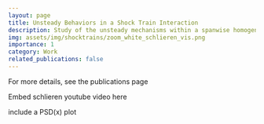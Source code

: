 ```yaml
---
layout: page
title: Unsteady Behaviors in a Shock Train Interaction
description: Study of the unsteady mechanisms within a spanwise homogeneous shock train
img: assets/img/shocktrains/zoom_white_schlieren_vis.png
importance: 1
category: Work
related_publications: false
---
```


For more details, see the publications page

Embed schlieren youtube video here 

include a PSD(x) plot